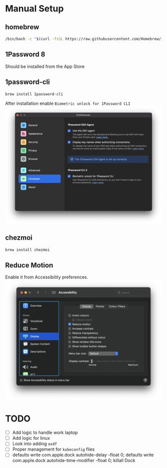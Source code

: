 # Manual Setup
##  homebrew
```bash
/bin/bash -c "$(curl -fsSL https://raw.githubusercontent.com/Homebrew/install/HEAD/install.sh)"
```
## 1Password 8
Should be installed from the App Store
## 1password-cli
```bash
brew install 1password-cli
```
After installation enable `Biometric unlock for 1Password CLI`
![biometric-unlock](./assets/op-biometric-unlock.png?raw=true "Biometric Unlock")
## chezmoi
```bash
brew install chezmoi
```
## Reduce Motion
Enable it from  Accessibility preferences.
![reduce-motion](./assets/reduce-motion.png?raw=true "Accessibility")
# TODO
- [ ] Add logic to handle work laptop
- [ ] Add logic for linux
- [ ] Look into adding `asdf`
- [ ] Proper management for `kubeconfig` files
- [ ] defaults write com.apple.dock autohide-delay -float 0; defaults write com.apple.dock autohide-time-modifier -float 0; killall Dock
